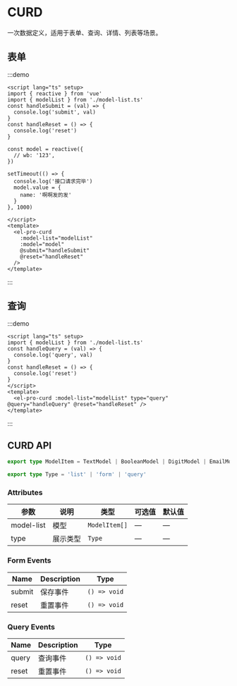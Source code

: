 # CURD

一次数据定义，适用于表单、查询、详情、列表等场景。

## 表单

:::demo

```vue
<script lang="ts" setup>
import { reactive } from 'vue'
import { modelList } from './model-list.ts'
const handleSubmit = (val) => {
  console.log('submit', val)
}
const handleReset = () => {
  console.log('reset')
}

const model = reactive({
  // wb: '123',
})

setTimeout(() => {
  console.log('接口请求完毕')
  model.value = {
    name: '啊啊发的发'
  }
}, 1000)

</script>
<template>
  <el-pro-curd
    :model-list="modelList"
    :model="model"
    @submit="handleSubmit"
    @reset="handleReset"
  />
</template>
```

:::

## 查询

:::demo

```vue
<script lang="ts" setup>
import { modelList } from './model-list.ts'
const handleQuery = (val) => {
  console.log('query', val)
}
const handleReset = () => {
  console.log('reset')
}
</script>
<template>
  <el-pro-curd :model-list="modelList" type="query" @query="handleQuery" @reset="handleReset" />
</template>
```

:::

## CURD API

```ts
export type ModelItem = TextModel | BooleanModel | DigitModel | EmailModel | PhoneModel | WebModel

export type Type = 'list' | 'form' | 'query'
```

### Attributes

| 参数    | 说明     | 类型             | 可选值 | 默认值 |
|---------|--------|------------------|--------|--------|
| model-list   | 模型 | `ModelItem[]` | —      | —      |
| type | 展示类型 | `Type`         | —      | —      |

### Form Events

| Name    | Description | Type       |
|---------|-------------|------------|
| submit | 保存事件    | `() => void` |
| reset  | 重置事件    | `() => void` |

### Query Events

| Name    | Description | Type       |
|---------|-------------|------------|
| query | 查询事件    | `() => void` |
| reset  | 重置事件    | `() => void` |